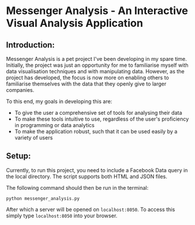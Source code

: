 # Messenger Analysis - An Interactive Visual Analysis Application

## Introduction:
Messenger Analysis is a pet project I've been developing in my spare time. Initially, the project was just an opportunity for me to familiarise myself with data visualisation techniques and with manipulating data. However, as the project has developed, the focus is now more on enabling others to familiarise themselves with the data that they openly give to larger companies.

To this end, my goals in developing this are:

* To give the user a comprehensive set of tools for analysing their data
* To make these tools intuitive to use, regardless of the user's proficiency in programming or data analytics
* To make the application robust, such that it can be used easily by a variety of users

## Setup:
Currently, to run this project, you need to include a Facebook Data query in the local directory. The script supports both HTML and JSON files.

The following command should then be run in the terminal:

```
python messenger_analysis.py
```

After which a server will be opened on `localhost:8050`. To access this simply type `localhost:8050` into your browser.
